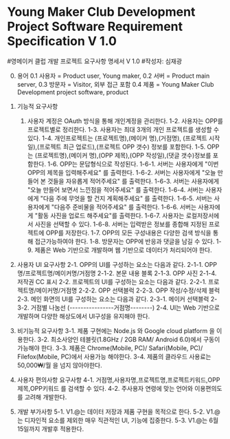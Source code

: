 Young Maker Club Development Project Software Requirement Specification   V 1.0
=======================================================================

#영메이커 클럽 개발 프로젝트 요구사항 명세서 V 1.0 
#작성자: 심재광

0. 용어
	0.1 사용자 = Product user, Young maker, 
	0.2 서버 = Product main server,
	0.3 방문자 = Visitor, 외부 접근 포함
	0.4 제품 = Young Maker Club Development project software, product

1. 기능적 요구사항
	1. 사용자 계정은 OAuth 방식을 통해 개인계정을 관리한다.
	1-2. 사용자는 OPP를 프로젝트별로 정리한다.
	1-3. 사용자는 최대 3개의 개인 프로젝트를 생성할 수 있다.
	1-4. 개인프로젝트는 (프로젝트명),(메이커 명),(거점명), (프로젝트 시작일),(프로젝트 최근 업로드),(프로젝트 OPP 갯수) 정보를 포함한다.
	1-5. OPP는 (프로젝트명),(메이커 명),(OPP 제목),(OPP 작성일),(댓글 갯수)정보를 포함한다.
	1-6. OPP는 문답형식으로 작성된다.
		1-6-1. 서버는 사용자에게 "이번 OPP의 제목을 입력해주세요" 를 출력한다.
		1-6-2. 서버는 사용자에게 "오늘 만들어 본 것들을 자유롭게 적어주세요" 를 출력한다.
		1-6-3. 서버는 사용자에게 "오늘 만들어 보면서 느낀점을 적어주세요" 를 출력한다.
		1-6-4. 서버는 사용자에게 "다음 주에 무엇을 할 건지 계획해주세요" 를 출력한다.
		1-6-5. 서버는 사용자에게 "다음주 준비물을 적어주세요" 를 출력한다.
		1-6-6. 서버는 사용자에게 "활동 사진을 업로드 해주세요"를 출력한다.
		1-6-7. 사용자는 로컬저장서에서 사진을 선택할 수 있다.
		1-6-8. 서버는 입력받은 정보를 종합해 지정된 프로젝트에 OPP를 저장한다.
	1-7. OPP의 모든 구성내용은 다양한 검색 방식을 통해 접근가능하여야 한다.
	1-8. 방문자는 OPP에 반응과 댓글을 남길 수 있다.
	1-9. 제품은 Web 기반으로 개발하며 웹 기반으로 데이터가 처리되어야 한다.


2. 사용자 UI 요구사항
	2-1. OPP의 UI를 구성하는 요소는 다음과 같다.
		2-1-1. OPP명/프로젝트명/메이커명/거점명
		2-1-2. 본문 내용 블록
		2-1-3. OPP 사진
		2-1-4. 저작권 CC 표시
	2-2. 프로젝트의 UI를 구성하는 요소는 다음과 같다.
		2-2-1. 프로젝트명/메이커명/거점명
		2-2-2. OPP 선택블럭
		2-2-3. OPP 작성/수정/삭제 블럭
	2-3. 메인 화면의 UI를 구성하는 요소는 다음과 같다.
		2-3-1. 메이커 선택블럭
		2-3-2. 거점별 나눔선 (----------------거점명--------)
	2-4. UI는 Web 기반으로 개발하며 다양한 해상도에서 UI구성을 유지해야 한다.

3. 비기능적 요구사항
	3-1. 제품 구현에는 Node.js 와 Google cloud platform 을 이용한다.
	3-2. 최소사양인 테블릿(1.8GHz / 2GB RAM/ Android 6.0)에서 구동이 가능해야 한다.
	3-3. 제품은 Chrome(Mobile, PC)/ Safari(Mobile, PC)/ Filefox(Mobile, PC)에서 사용가능 해야한다.
	3-4. 제품의 클라우드 사용료는 50,000₩/월 을 넘지 않아야한다.

4. 사용자 편의사항 요구사항
	4-1. 거점명,사용자명,프로젝트명,프로젝트키워드,OPP제목,OPP키워드 를 검색할 수 있다.
	4-2. 주사용자 연령에 맞는 언어와 이용편의도를 고려해 개발한다.  

5. 개발 부가사항
	5-1. V1.@는 데이터 저장과 제품 구현을 목적으로 한다.
	5-2. V1.@는 디자인적 요소를 제외한 매우 직관적인 UI, 기능에 집중한다.
	5-3. V1.@는 6월 15일까지 개발후 적용한다. 
